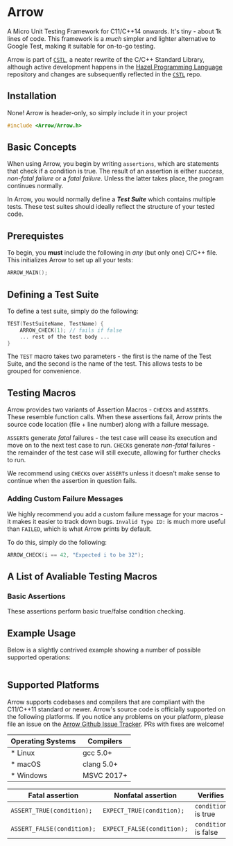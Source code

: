 # Arrow
A Micro Unit Testing Framework for C11/C++14 onwards. It's tiny - about 1k lines of code. This framework is a *much* simpler and lighter alternative to Google Test, making it suitable for on-to-go testing. 

Arrow is part of [`CSTL`](https://github.com/jasmcaus/CSTL), a neater rewrite of the C/C++ Standard Library, although active development happens in the [Hazel Programming Language](https://github.com/HazelLang/Hazel) repository and changes are subsequently reflected in the [`CSTL`](https://github.com/jasmcaus/CSTL) repo.

## Installation
None! Arrow is header-only, so simply include it in your project
```c
#include <Arrow/Arrow.h>
```

## Basic Concepts
When using Arrow, you begin by writing `assertions`, which are statements that check if a condition is true. The result of an assertion is either *success*, *non-fatal failure* or a *fatal failure*. Unless the latter takes place, the program continues normally. 

In Arrow, you would normally define a ***Test Suite*** which contains multiple tests. These test suites should ideally reflect the structure of your tested code. 

## Prerequistes
To begin, you **must** include the following in *any* (but only one) C/C++ file. This initializes Arrow to set up all your tests:
```c
ARROW_MAIN();
```

## Defining a Test Suite
To define a test suite, simply do the following:
```c
TEST(TestSuiteName, TestName) {
    ARROW_CHECK(1); // fails if false
    ... rest of the test body ...
}
```
The `TEST` macro takes two parameters - the first is the name of the Test Suite, and the second is the name of the test. This allows tests to be grouped for convenience. 


## Testing Macros
Arrow provides two variants of Assertion Macros - `CHECK`s and `ASSERT`s. These resemble function calls. When these assertions fail, Arrow prints the source code location (file + line number) along with a failure message. 

`ASSERT`s generate *fatal* failures - the test case will cease its execution and move on to the next test case to run. 
`CHECK`s generate *non-fatal* failures - the remainder of the test case will still execute, allowing for further checks to run. 

We recommend using `CHECK`s over `ASSERT`s unless it doesn't make sense to continue when the assertion in question fails. 

### Adding Custom Failure Messages
We highly recommend you add a custom failure message for your macros - it makes it easier to track down bugs. `Invalid Type ID:` is much more useful than `FAILED`, which is what Arrow prints by default.

To do this, simply do the following:
```C
ARROW_CHECK(i == 42, "Expected i to be 32");
```

## A List of Avaliable Testing Macros
### Basic Assertions
These assertions perform basic true/false condition checking. 


## Example Usage
Below is a slightly contrived example showing a number of possible supported operations:
```C
```

## Supported Platforms
Arrow supports codebases and compilers that are compliant with the C11/C++11 standard or newer. Arrow's source code is officially supported on the following platforms. If you notice any problems on your platform, please file an issue on the [Arrow Github Issue Tracker](https://github/jasmcaus/Arrow/issues). PRs with fixes are welcome! 

Operating Systems           | Compilers       
-------------------------- | -------------------------- 
* Linux  | gcc 5.0+ 
* macOS  | clang 5.0+
* Windows | MSVC 2017+
<!-- ### Operating Systems
* Linux
* macOS
* Windows 

### Compilers
* gcc 5.0+
* clang 5.0+
* MSVC 2017+ -->

Fatal assertion            | Nonfatal assertion         | Verifies
-------------------------- | -------------------------- | --------------------
`ASSERT_TRUE(condition);`  | `EXPECT_TRUE(condition);`  | `condition` is true
`ASSERT_FALSE(condition);` | `EXPECT_FALSE(condition);` | `condition` is false
